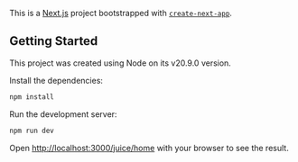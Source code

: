 This is a [Next.js](https://nextjs.org/) project bootstrapped with [`create-next-app`](https://github.com/vercel/next.js/tree/canary/packages/create-next-app).

## Getting Started

This project was created using Node on its v20.9.0 version.

Install the dependencies:

```bash
npm install
```

Run the development server:

```bash
npm run dev
```

Open [http://localhost:3000/juice/home](http://localhost:3000/juice/home) with your browser to see the result.
